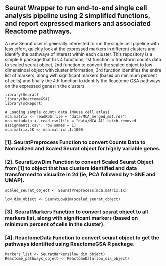 
## Seurat Wrapper to run end-to-end single cell analysis pipeline using 2 simplified functions, and report expressed markers and associated Reactome pathways.

A new Seurat user is generally interested to run the single cell pipeline with less effort, quickly look at the expressed markers in different clusters and identify the pathways of interest within each cluster. This repository is a simple R package that has 4 functions, 
1st function to transform counts data to scaled seurat object, 
2nd function to convert the scaled object to low-dimensinoal object with cluster information, 
3rd function identifies the entire list of markers, along with significant markers (based on minimum percent of cells) and finally the 
4th function to identify the Reactome GSA pathways on the expressed genes in the clusters.

```{r cars}
library(Seurat)
library(ReactomeGSA)
library(scReport)
```

```{r}
# Loading sample counts data (Mouse cell atlas)
mca.matrix <- readRDS(file = "data/MCA_merged_mat.rds")
mca.metadata <- read.csv(file = "data/MCA_All-batch-removed-assignments.csv", row.names = 1)
mca.matrix.1K <- mca.matrix[,1:1000]
```

### [1]. SeuratPreprocess Function to convert Counts Data to Normalized and Scaled Seurat object for highly variable genes.
### [2]. SeuratLowDim Function to convert Scaled Seurat Object from [1] to object that has clusters identified and data transformed to visualize in 2d (ie, PCA followed by t-SNE and UMAP).
```{r SeuratPreprocess and SeuratLowDim functions}
scaled_seurat_object <- SeuratPreprocess(mca.matrix.1K)

low_dim_object <- SeuratLowDim(scaled_seurat_object)
```

### [3]. SeuratMarkers Function to convert seurat object to all markers list, along with significant markers (based on minimum percent of cells in the cluster).
### [4]. ReactomeData Function to convert seurat object to get the pathways identified using ReactomeGSA R package.

```{r}
Markers_list <- SeuratMarkers(low_dim_object)
Reactome_pathways_object <- ReactomeData(low_dim_object)
```
